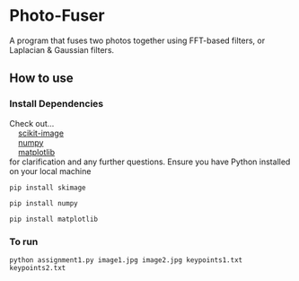 # Photo-Fuser
A program that fuses two photos together using FFT-based filters, or Laplacian &amp; Gaussian filters. 

## How to use
### Install Dependencies
Check out...</br>
&nbsp;&nbsp;&nbsp;&nbsp;[scikit-image](https://scikit-image.org/) </br>
&nbsp;&nbsp;&nbsp;&nbsp;[numpy](https://numpy.org/)</br>
&nbsp;&nbsp;&nbsp;&nbsp;[matplotlib](https://matplotlib.org/)</br>
for clarification and any further questions. Ensure you have Python installed on your local machine
```
pip install skimage
```
```
pip install numpy
```
```
pip install matplotlib
```

### To run
```
python assignment1.py image1.jpg image2.jpg keypoints1.txt keypoints2.txt
```